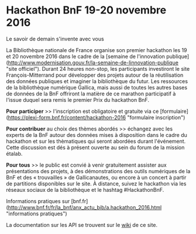 ﻿

Hackathon BnF 19-20 novembre 2016
=================================

Le savoir de demain s'invente avec vous

La Bibliothèque nationale de France organise son premier hackathon les 19 et 20 novembre 2016 dans le cadre de la [semaine de l'innovation publique] (http://www.modernisation.gouv.fr/la-semaine-de-linnovation-publique "site officiel"). Durant 24 heures non-stop, les participants investiront le site François-Mitterrand pour développer des projets autour de la réutilisation des données publiques et imaginer la bibliothèque du futur. Les ressources de la bibliothèque numérique Gallica, mais aussi de toutes les autres bases de données de la BnF offriront la matière de ce marathon participatif à l'issue duquel sera remis le premier Prix du hackathon BnF.

**Pour participer** >> l'inscription est obligatoire et gratuite via ce [formulaire]
 (https://plexi-form.bnf.fr/content/hackathon-2016 "formulaire inscription")

**Pour contribuer** au choix des thèmes abordés >> échangez avec les experts de la BnF autour des données mises à disposition dans le cadre du hackathon et sur les thèmatiques qui seront abordées durant l'événement. Cette discussion est dés à présent ouverte au sein du forum de la mission étalab.

**Pour tous** >> le public est convié à venir gratuitement assister aux présentations des projets, à des démonstrations des outils numériques de la BnF et des « trouvailles » de Gallicanautes, ou encore à un concert à partir de partitions disponibles sur le site. À distance, suivez le hackathon via les réseaux sociaux de la bibliothèque et le hashtag #HackathonBnF.

Informations pratiques sur [bnf.fr] (http://www.bnf.fr/fr/la_bnf/anx_actu_bib/a.hackathon_2016.html "informations pratiques")

La documentation sur les API se trouvent sur le [wiki](./wiki) de ce site.
